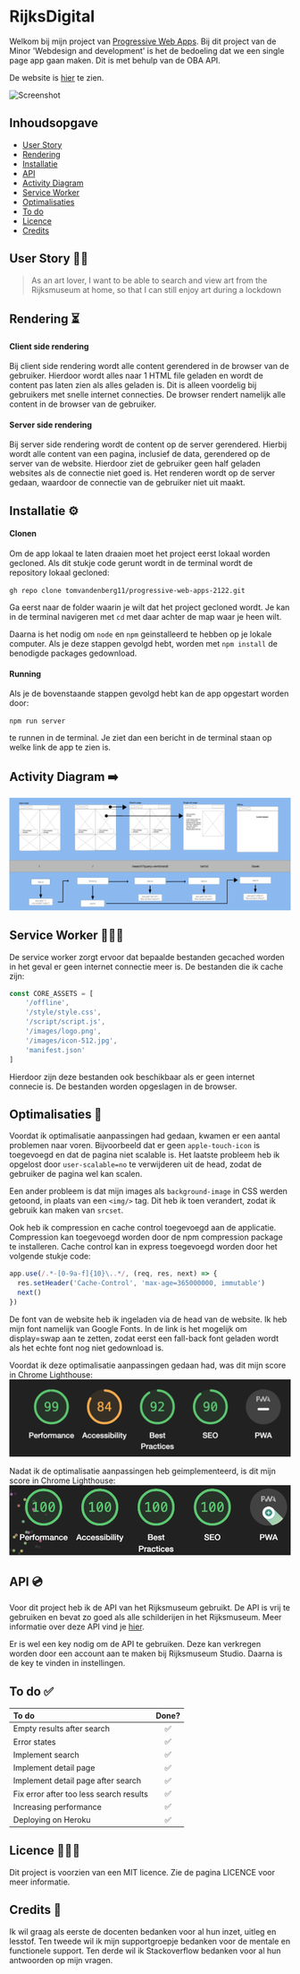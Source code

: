 # RijksDigital

Welkom bij mijn project van [Progressive Web Apps](https://github.com/cmda-minor-web/progressive-web-apps-2122 "Minor link"). Bij dit project van de Minor 'Webdesign and development' is het de bedoeling dat we een single page app gaan maken. Dit is met behulp van de OBA API.

De website is [hier](https://rijksdigital.herokuapp.com/ "RijksDigital") te zien.

![Screenshot](static/images/screenshot.png)

## Inhoudsopgave

- [User Story](#user-story-)
- [Rendering](#rendering-)
- [Installatie](#installatie-)
- [API](#api-)
- [Activity Diagram](#activity-diagram-)
- [Service Worker](#service-worker-)
- [Optimalisaties](#optimalisaties-)
- [To do](#to-do-)
- [Licence](#licence-)
- [Credits](#credits-)

## User Story ✍🏼

> As an art lover, I want to be able to search and view art from the Rijksmuseum at home, so that I can still enjoy art during a lockdown

## Rendering ⏳

#### Client side rendering

Bij client side rendering wordt alle content gerendered in de browser van de gebruiker. Hierdoor wordt alles naar 1 HTML file geladen en wordt de content pas laten zien als alles geladen is. Dit is alleen voordelig bij gebruikers met snelle internet connecties. De browser rendert namelijk alle content in de browser van de gebruiker.

#### Server side rendering

Bij server side rendering wordt de content op de server gerendered. Hierbij wordt alle content van een pagina, inclusief de data, gerendered op de server van de website. Hierdoor ziet de gebruiker geen half geladen websites als de connectie niet goed is. Het renderen wordt op de server gedaan, waardoor de connectie van de gebruiker niet uit maakt.

## Installatie ⚙️

#### Clonen 

Om de app lokaal te laten draaien moet het project eerst lokaal worden gecloned.
Als dit stukje code gerunt wordt in de terminal wordt de repository lokaal gecloned:

`gh repo clone tomvandenberg11/progressive-web-apps-2122.git`

Ga eerst naar de folder waarin je wilt dat het project gecloned wordt. Je kan in de terminal navigeren met `cd` met daar achter de map waar je heen wilt.

Daarna is het nodig om `node` en `npm` geinstalleerd te hebben op je lokale computer. Als je deze stappen gevolgd hebt, worden met `npm install` de benodigde packages gedownload.

#### Running

Als je de bovenstaande stappen gevolgd hebt kan de app opgestart worden door:

`npm run server`

te runnen in de terminal.
Je ziet dan een bericht in de terminal staan op welke link de app te zien is.

## Activity Diagram ➡️

![Activity](static/images/activity.png)

## Service Worker 🏋🏻‍♀️
De service worker zorgt ervoor dat bepaalde bestanden gecached worden in het geval er geen internet connectie meer is. De bestanden die ik cache zijn:
```javascript
const CORE_ASSETS = [
    '/offline',
    '/style/style.css',
    '/script/script.js',
    '/images/logo.png',
    '/images/icon-512.jpg',
    'manifest.json'
]
```

Hierdoor zijn deze bestanden ook beschikbaar als er geen internet connecie is. De bestanden worden opgeslagen in de browser. 

## Optimalisaties 💨
Voordat ik optimalisatie aanpassingen had gedaan, kwamen er een aantal problemen naar voren. Bijvoorbeeld dat er geen `apple-touch-icon` is toegevoegd en dat de pagina niet scalable is. Het laatste probleem heb ik opgelost door `user-scalable=no` te verwijderen uit de head, zodat de gebruiker de pagina wel kan scalen.

Een ander probleem is dat mijn images als `background-image` in CSS werden getoond, in plaats van een `<img/>` tag. Dit heb ik toen verandert, zodat ik gebruik kan maken van `srcset`.


Ook heb ik compression en cache control toegevoegd aan de applicatie. Compression kan toegevoegd worden door de npm compression package te installeren. Cache control kan in express toegevoegd worden door het volgende stukje code:

```javascript
app.use(/.*-[0-9a-f]{10}\..*/, (req, res, next) => {
  res.setHeader('Cache-Control', 'max-age=365000000, immutable')
  next()
})
```

De font van de website heb ik ingeladen via de head van de website. Ik heb mijn font namelijk van Google Fonts. In de link is het mogelijk om display=swap aan te zetten, zodat eerst een fall-back font geladen wordt als het echte font nog niet gedownload is.

Voordat ik deze optimalisatie aanpassingen gedaan had, was dit mijn score in Chrome Lighthouse:
![Activity](static/images/oldLighthouse.png)

Nadat ik de optimalisatie aanpassingen heb geimplementeerd, is dit mijn score in Chrome Lighthouse:
![Activity](static/images/newLighthouse.png)

## API 💿

Voor dit project heb ik de API van het Rijksmuseum gebruikt. De API is vrij te gebruiken en bevat zo goed als alle
schilderijen in het Rijksmuseum. Meer informatie over deze API vind je [hier](https://data.rijksmuseum.nl/object-metadata/api/).

Er is wel een key nodig om de API te gebruiken. Deze kan verkregen worden door een account aan te maken bij Rijksmuseum Studio. Daarna is de key te vinden in instellingen.

## To do ✅

| To do                                   | Done? |
|:----------------------------------------|:-----:|
| Empty results after search              |   ✅   |
| Error states                            |   ✅   |
| Implement search                        |   ✅   |
| Implement detail page                   |   ✅   |
| Implement detail page after search      |   ✅   |
| Fix error after too less search results |   ✅   |
| Increasing performance                  |   ✅   |
| Deploying on Heroku                     |   ✅   |

## Licence 👨🏻‍⚖️

Dit project is voorzien van een MIT licence. Zie de pagina LICENCE voor meer informatie.

## Credits 📣

Ik wil graag als eerste de docenten bedanken voor al hun inzet, uitleg en lesstof. Ten tweede wil ik mijn supportgroepje bedanken voor de mentale en functionele support. Ten derde wil ik Stackoverflow bedanken voor al hun antwoorden op mijn vragen.
